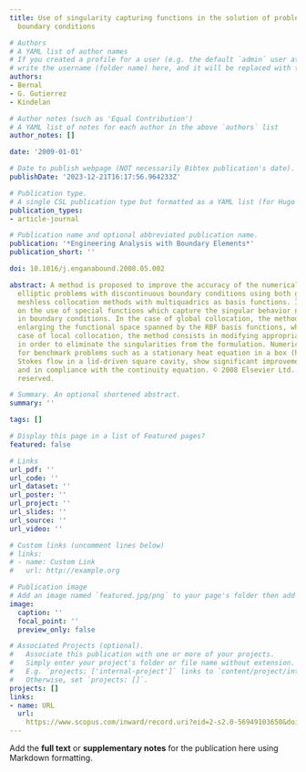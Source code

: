 ```yaml
---
title: Use of singularity capturing functions in the solution of problems with discontinuous
  boundary conditions

# Authors
# A YAML list of author names
# If you created a profile for a user (e.g. the default `admin` user at `content/authors/admin/`), 
# write the username (folder name) here, and it will be replaced with their full name and linked to their profile.
authors:
- Bernal
- G. Gutierrez
- Kindelan

# Author notes (such as 'Equal Contribution')
# A YAML list of notes for each author in the above `authors` list
author_notes: []

date: '2009-01-01'

# Date to publish webpage (NOT necessarily Bibtex publication's date).
publishDate: '2023-12-21T16:17:56.964233Z'

# Publication type.
# A single CSL publication type but formatted as a YAML list (for Hugo requirements).
publication_types:
- article-journal

# Publication name and optional abbreviated publication name.
publication: '*Engineering Analysis with Boundary Elements*'
publication_short: ''

doi: 10.1016/j.enganabound.2008.05.002

abstract: A method is proposed to improve the accuracy of the numerical solution of
  elliptic problems with discontinuous boundary conditions using both global and local
  meshless collocation methods with multiquadrics as basis functions. It is based
  on the use of special functions which capture the singular behavior near discontinuities
  in boundary conditions. In the case of global collocation, the method consists in
  enlarging the functional space spanned by the RBF basis functions, while in the
  case of local collocation, the method consists in modifying appropriately the problem
  in order to eliminate the singularities from the formulation. Numerical results
  for benchmark problems such as a stationary heat equation in a box (harmonic) and
  Stokes flow in a lid-driven square cavity, show significant improvements in accuracy
  and in compliance with the continuity equation. © 2008 Elsevier Ltd. All rights
  reserved.

# Summary. An optional shortened abstract.
summary: ''

tags: []

# Display this page in a list of Featured pages?
featured: false

# Links
url_pdf: ''
url_code: ''
url_dataset: ''
url_poster: ''
url_project: ''
url_slides: ''
url_source: ''
url_video: ''

# Custom links (uncomment lines below)
# links:
# - name: Custom Link
#   url: http://example.org

# Publication image
# Add an image named `featured.jpg/png` to your page's folder then add a caption below.
image:
  caption: ''
  focal_point: ''
  preview_only: false

# Associated Projects (optional).
#   Associate this publication with one or more of your projects.
#   Simply enter your project's folder or file name without extension.
#   E.g. `projects: ['internal-project']` links to `content/project/internal-project/index.md`.
#   Otherwise, set `projects: []`.
projects: []
links:
- name: URL
  url: 
    https://www.scopus.com/inward/record.uri?eid=2-s2.0-56949103650&doi=10.1016%2fj.enganabound.2008.05.002&partnerID=40&md5=044ad80158a73c7a335cd8b9e14a8d34
---
```


Add the **full text** or **supplementary notes** for the publication here using Markdown formatting.

